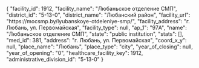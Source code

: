 {
    "facility_id": 1912,
    "facility_name": "Любаньское отделение СМП",
    "district_id": "5-13-0",
    "district_name": "Любанский район",
    "facility_url": "https:\/\/mocsmp.by\/lyubanskoye-otdeleniye-smp\/",
    "facility_address": "г. Любань, ул. Первомайская",
    "facility_type": null,
    "ap_1": "97А",
    "name": "Любаньское отделение СМП",
    "state": "public institution",
    "stats": [],
    "med_id": 381,
    "address": "г. Любань, ул. Первомайская",
    "coord_x_y": null,
    "place_name": "Любань",
    "place_type": "city",
    "year_of_closing": null,
    "year_of_opening": "0",
    "healthcare_facility_key": 1912,
    "administrative_division_id": "5-13-0"
}